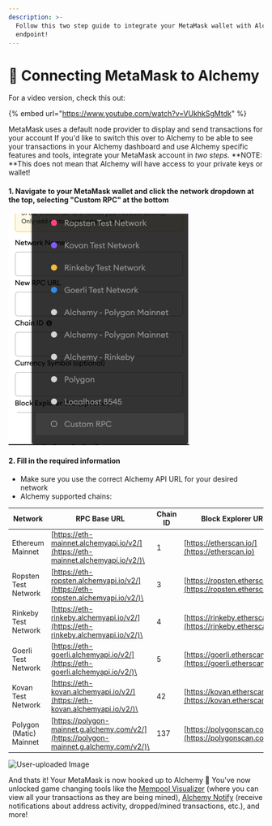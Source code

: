 ```yaml
---
description: >-
  Follow this two step guide to integrate your MetaMask wallet with Alchemy's
  endpoint!
---
```


# 💸 Connecting MetaMask to Alchemy

For a video version, check this out:

{% embed url="https://www.youtube.com/watch?v=VUkhkSgMtdk" %}

MetaMask uses a default node provider to display and send transactions for your account If you'd like to switch this over to Alchemy to be able to see your transactions in your Alchemy dashboard and use Alchemy specific features and tools, integrate your MetaMask account in _two steps_. **NOTE: **This does not mean that Alchemy will have access to your private keys or wallet!&#x20;

#### 1. Navigate to your MetaMask wallet and click the network dropdown at the top, selecting "Custom RPC" at the bottom

![Click on "Custom RPC" at the very bottom of the network dropdown.](<../.gitbook/assets/Screen Shot 2021-11-15 at 9.47.25 AM.png>)

#### 2. Fill in the required information

* Make sure you use the correct Alchemy API URL for your desired network
* Alchemy supported chains:

| Network                 | RPC Base URL                                                                                     | Chain ID | Block Explorer URL                                            | Symbol (optional) |   |
| ----------------------- | ------------------------------------------------------------------------------------------------ | -------- | ------------------------------------------------------------- | ----------------- | - |
| Ethereum Mainnet        | [https://eth-mainnet.alchemyapi.io/v2/](https://eth-mainnet.alchemyapi.io/v2/)\<api key>         | 1        | [https://etherscan.io/](https://etherscan.io)                 | ETH               |   |
| Ropsten Test Network    | [https://eth-ropsten.alchemyapi.io/v2/](https://eth-ropsten.alchemyapi.io/v2/)\<api key>         | 3        | [https://ropsten.etherscan.io/](https://ropsten.etherscan.io) | ETH               |   |
| Rinkeby Test Network    | [https://eth-rinkeby.alchemyapi.io/v2/](https://eth-rinkeby.alchemyapi.io/v2/)\<api key>         | 4        | [https://rinkeby.etherscan.io/](https://rinkeby.etherscan.io) | ETH               |   |
| Goerli Test Network     | [https://eth-goerli.alchemyapi.io/v2/](https://eth-goerli.alchemyapi.io/v2/)\<api key>           | 5        | [https://goerli.etherscan.io/](https://goerli.etherscan.io)   | ETH               |   |
| Kovan Test Network      | [https://eth-kovan.alchemyapi.io/v2/](https://eth-kovan.alchemyapi.io/v2/)\<api key>             | 42       | [https://kovan.etherscan.io/](https://kovan.etherscan.io)     | ETH               |   |
| Polygon (Matic) Mainnet | [https://polygon-mainnet.g.alchemy.com/v2/](https://polygon-mainnet.g.alchemy.com/v2/)\<api key> | 137      | [https://polygonscan.com/](https://polygonscan.com)           | MATIC             |   |

![User-uploaded Image](https://static.slab.com/prod/uploads/7adb25ff/posts/images/WNz15jQyO\_5blxxahnJUr2U-.png)

And thats it! Your MetaMask is now hooked up to Alchemy 🎉 You've now unlocked game changing tools like the [Mempool Visualizer](../introduction/core-products/alchemy-build.md#mempool-visualizer) (where you can view all your transactions as they are being mined), [Alchemy Notify](../introduction/core-products/alchemy-notify.md) (receive notifications about address activity, dropped/mined transactions, etc.), and more!
